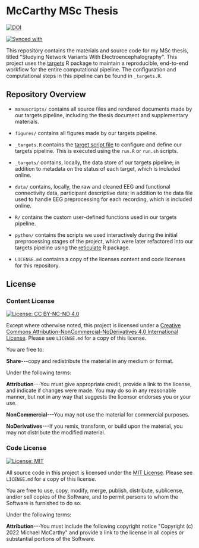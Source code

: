 # McCarthy MSc Thesis

<!-- badges: start -->
[![DOI](https://zenodo.org/badge/495956659.svg)](https://zenodo.org/badge/latestdoi/495956659)

[![Synced with](https://img.shields.io/badge/Synced%20with-OSF-blue.svg)](https://osf.io/xztdk/)
<!-- badges: end -->

This repository contains the materials and source code for my MSc thesis, titled "Studying Network Variants With Electroencephalography". This project uses the [targets](https://books.ropensci.org/targets/) R package to maintain a reproducible, end-to-end workflow for the entire computational pipeline. The configuration and computational steps in this pipeline can be found in `_targets.R`.

## Repository Overview

- `manuscripts/` contains all source files and rendered documents made by our targets pipeline, including the thesis document and supplementary materials.

- `figures/` contains all figures made by our targets pipeline.

- `_targets.R` contains the [target script file](https://docs.ropensci.org/targets/reference/tar_script.html) to configure and define our targets pipeline. This is executed using the `run.R` or `run.sh` scripts.

- `_targets/` contains, locally, the data store of our targets pipeline; in addition to metadata on the status of each target, which is included online.

- `data/` contains, locally, the raw and cleaned EEG and functional connectivity data, participant descriptive data; in addition to the data file used to handle EEG preprocessing for each recording, which is included online.

- `R/` contains the custom user-defined functions used in our targets pipeline.

- `python/` contains the scripts we used interactively during the initial preprocessing stages of the project, which were later refactored into our targets pipeline using the [reticulate](https://rstudio.github.io/reticulate/) R package.

- `LICENSE.md` contains a copy of the licenses content and code licenses for this repository.

## License

### Content License

[![License: CC BY-NC-ND 4.0](https://img.shields.io/badge/License-CC_BY--NC--ND_4.0-lightgrey.svg)](https://creativecommons.org/licenses/by-nc-nd/4.0/)

Except where otherwise noted, this project is licensed under a [Creative Commons Attribution-NonCommercial-NoDerivatives 4.0 International License](https://creativecommons.org/licenses/by-nc-nd/4.0/). Please see `LICENSE.md` for a copy of this license.

You are free to:

**Share**---copy and redistribute the material in any medium or format.

Under the following terms:

**Attribution**---You must give appropriate credit, provide a link to the license, and indicate if changes were made. You may do so in any reasonable manner, but not in any way that suggests the licensor endorses you or your use.

**NonCommercial**---You may not use the material for commercial purposes.

**NoDerivatives**---If you remix, transform, or build upon the material, you may not distribute the modified material.

### Code License

[![License: MIT](https://img.shields.io/badge/License-MIT-yellow.svg)](https://opensource.org/licenses/MIT)

All source code in this project is licensed under the [MIT License](https://opensource.org/licenses/MIT). Please see `LICENSE.md` for a copy of this license.

You are free to use, copy, modify, merge, publish, distribute, sublicense, and/or sell copies of the Software, and to permit persons to whom the Software is furnished to do so.

Under the following terms:

**Attribution**---You must include the following copyright notice "Copyright (c) 2022 Michael McCarthy" and provide a link to the license in all copies or substantial portions of the Software.
